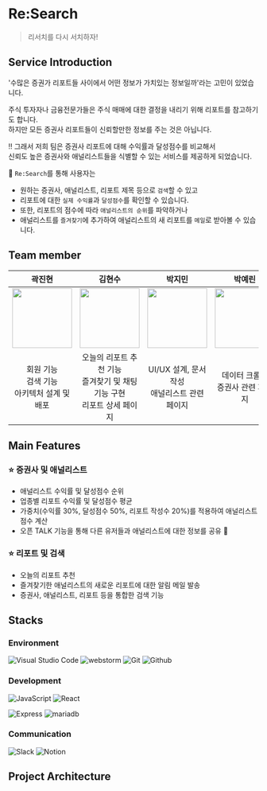 # Re:Search
> 리서치를 다시 서치하자!

## Service Introduction
'수많은 증권가 리포트들 사이에서 어떤 정보가 가치있는 정보일까'라는 고민이 있었습니다.

주식 투자자나 금융전문가들은 주식 매매에 대한 결정을 내리기 위해 리포트를 참고하기도 합니다. <br>
하지만 모든 증권사 리포트들이 신뢰할만한 정보를 주는 것은 아닙니다.

‼️ 그래서 저희 팀은 증권사 리포트에 대해 수익률과 달성점수를 비교해서 <br>
신뢰도 높은 증권사와 애널리스트들을 식별할 수 있는 서비스를 제공하게 되었습니다.

🧐 `Re:Search`를 통해 사용자는 
- 원하는 증권사, 애널리스트, 리포트 제목 등으로 `검색`할 수 있고
- 리포트에 대한 `실제 수익률`과 `달성점수`를 확인할 수 있습니다.
- 또한, 리포트의 점수에 따라 `애널리스트의 순위`를 파악하거나
- 애널리스트를 `즐겨찾기`에 추가하여 애널리스트의 새 리포트를 `메일`로 받아볼 수 있습니다.

## Team member
|곽진현|김현수|박지민|박예린|
|:---:|:---:|:---:|:---:|
|<img width="120px" src="https://avatars.githubusercontent.com/u/93817551?s=96&v=4"/>|<img width="120px" src="https://avatars.githubusercontent.com/u/122847760?v=4" />|<img width="120px" src="https://avatars.githubusercontent.com/u/122578483?v=4"/>|<img width="120px" src="https://avatars.githubusercontent.com/u/46209669?v=4"/>|
|회원 기능<br/>검색 기능<br/>아키텍처 설계 및 배포|오늘의 리포트 추천 기능<br/>즐겨찾기 및 채팅 기능 구현<br/>리포트 상세 페이지|UI/UX 설계, 문서 작성<br/>애널리스트 관련 페이지|데이터 크롤링<br/>증권사 관련 페이지|

## Main Features
### ⭐️ 증권사 및 애널리스트
- 애널리스트 수익률 및 달성점수 순위
- 업종별 리포트 수익률 및 달성점수 평균
- 가중치(수익률 30%, 달성점수 50%, 리포트 작성수 20%)를 적용하여 애널리스트 점수 계산
- 오픈 TALK 기능을 통해 다른 유저들과 애널리스트에 대한 정보를 공유

### ⭐️ 리포트 및 검색
- 오늘의 리포트 추천
- 즐겨찾기한 애널리스트의 새로운 리포트에 대한 알림 메일 발송
- 증권사, 애널리스트, 리포트 등을 통합한 검색 기능

## Stacks

### Environment
![Visual Studio Code](https://img.shields.io/badge/Visual%20Studio%20Code-007ACC?style=for-the-badge&logo=Visual%20Studio%20Code&logoColor=white)
![webstorm](https://img.shields.io/badge/webstorm-000000?style=for-the-badge&logo=webstorm&logoColor=white)
![Git](https://img.shields.io/badge/Git-F05032?style=for-the-badge&logo=Git&logoColor=white)
![Github](https://img.shields.io/badge/GitHub-181717?style=for-the-badge&logo=GitHub&logoColor=white)             

### Development
![JavaScript](https://img.shields.io/badge/JavaScript-F7DF1E?style=for-the-badge&logo=Javascript&logoColor=white)
![React](https://img.shields.io/badge/react-61DAFB?style=for-the-badge&logo=react&logoColor=white)

![Express](https://img.shields.io/badge/express-000000?style=for-the-badge&logo=express&logoColor=white)
![mariadb](https://img.shields.io/badge/mariadb-003545?style=for-the-badge&logo=mariadb&logoColor=white)

### Communication
![Slack](https://img.shields.io/badge/Slack-4A154B?style=for-the-badge&logo=Slack&logoColor=white)
![Notion](https://img.shields.io/badge/Notion-000000?style=for-the-badge&logo=Notion&logoColor=white)

## Project Architecture

